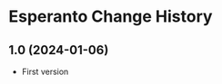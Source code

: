 Esperanto Change History
========================

1.0 (2024-01-06)
----------------
- First version
